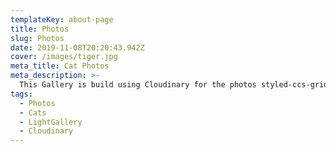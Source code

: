 ```yaml
---
templateKey: about-page
title: Photos
slug: Photos
date: 2019-11-08T20:20:43.942Z
cover: /images/tiger.jpg
meta_title: Cat Photos
meta_description: >-
  This Gallery is build using Cloudinary for the photos styled-ccs-grid for display and ImageGallery for the photo Gallery window display.
tags:
  - Photos
  - Cats
  - LightGallery
  - Cloudinary
---
```


